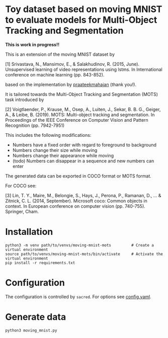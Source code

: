 # Toy dataset based on moving MNIST to evaluate models for Multi-Object Tracking and Segmentation

**This is work in progress!!**

This is an extension of the moving MNIST dataset by 

[1] Srivastava, N., Mansimov, E., & Salakhudinov, R. (2015, June). Unsupervised learning of video 
    representations using lstms. In International conference on machine learning (pp. 843-852).

based on the implementation by [praateekmahajan](https://gist.github.com/praateekmahajan/b42ef0d295f528c986e2b3a0b31ec1fe) (thank you!).

It is tailored towards the Multi-Object Tracking and Segmentation (MOTS) task introduced by 

[2] Voigtlaender, P., Krause, M., Osep, A., Luiten, J., Sekar, B. B. G., Geiger, A., & Leibe, B. 
    (2019). MOTS: Multi-object tracking and segmentation. In Proceedings of the IEEE Conference on 
    Computer Vision and Pattern Recognition (pp. 7942-7951)

This includes the following modifications:

- Numbers have a fixed order with regard to foreground to background
- Numbers change their size while moving
- Numbers change their appearance while moving
- (todo) Numbers can disappear in a sequence and new numbers can enter

The generated data can be exported in COCO format or MOTS format.

For COCO see:

[3] Lin, T. Y., Maire, M., Belongie, S., Hays, J., Perona, P., Ramanan, D., ... & Zitnick, C. L. 
    (2014, September). Microsoft coco: Common objects in context. In European conference on 
    computer vision (pp. 740-755). Springer, Cham.

# Installation

```
python3 -m venv path/to/venvs/moving-mnist-mots         # Create a virtual environment
source path/to/venvs/moving-mnist-mots/bin/activate     # Activate the virtual environment
pip install -r requirements.txt
```

# Configuration

The configuration is controlled by `sacred`. For options see [config.yaml](config.yaml).

# Generate data

```
python3 moving_mnist.py
```

